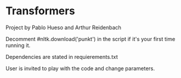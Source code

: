 # Transformers
 
Project by Pablo Hueso and Arthur Reidenbach

Decomment #nltk.download('punkt') in the script if it's your first time running it.

Dependencies are stated in requierements.txt

User is invited to play with the code and change parameters.

